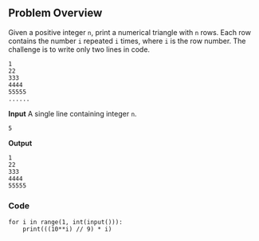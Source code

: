 ## Problem Overview
Given a positive integer `n`, print a numerical triangle with `n` rows. Each row contains the number `i` repeated `i` times, where `i` is the row number. The challenge is to write only two lines in code.
```
1
22
333
4444
55555
......
```

**Input**
A single line containing integer `n`.
```
5
```

**Output**
```
1
22
333
4444
55555
```

### Code
```
for i in range(1, int(input())): 
    print(((10**i) // 9) * i)
```
